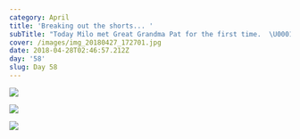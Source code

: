```yaml
---
category: April
title: 'Breaking out the shorts... '
subTitle: "Today Milo met Great Grandma Pat for the first time.  \U0001F60A"
cover: /images/img_20180427_172701.jpg
date: 2018-04-28T02:46:57.212Z
day: '58'
slug: Day 58
---
```

![](/images/img_20180427_172701.jpg)

![](/images/img_20180427_172920.jpg)

![](/images/img_20180427_182831.jpg)
